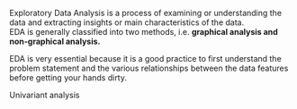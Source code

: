 Exploratory Data Analysis is a process of examining or understanding the data and extracting insights or main characteristics of the data. 
<br>EDA is generally classified into two methods, i.e. <b>graphical analysis and non-graphical analysis.</b>

EDA is very essential because it is a good practice to first understand the problem statement and the various relationships between the data features before getting your hands dirty.


Univariant analysis
